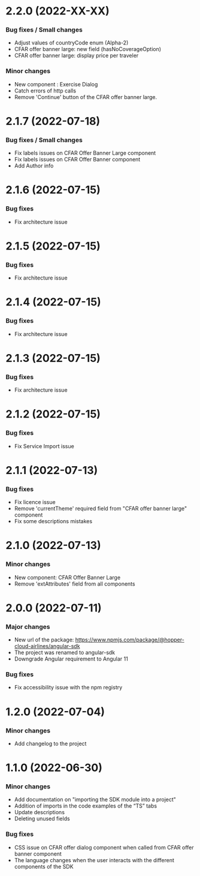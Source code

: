 <a name="2.2.0"></a>

# 2.2.0 (2022-XX-XX)

### Bug fixes / Small changes
- Adjust values of countryCode enum (Alpha-2)
- CFAR offer banner large: new field (hasNoCoverageOption)
- CFAR offer banner large: display price per traveler

### Minor changes
- New component : Exercise Dialog
- Catch errors of http calls
- Remove 'Continue' button of the CFAR offer banner large.

<a name="2.1.7"></a>

# 2.1.7 (2022-07-18)

### Bug fixes / Small changes
- Fix labels issues on CFAR Offer Banner Large component
- Fix labels issues on CFAR Offer Banner component
- Add Author info

<a name="2.1.6"></a>

# 2.1.6 (2022-07-15)

### Bug fixes
- Fix architecture issue

<a name="2.1.5"></a>

# 2.1.5 (2022-07-15)

### Bug fixes
- Fix architecture issue

<a name="2.1.4"></a>

# 2.1.4 (2022-07-15)

### Bug fixes
- Fix architecture issue

<a name="2.1.3"></a>

# 2.1.3 (2022-07-15)

### Bug fixes
- Fix architecture issue

<a name="2.1.2"></a>

# 2.1.2 (2022-07-15)

### Bug fixes
- Fix Service Import issue

<a name="2.1.1"></a>

# 2.1.1 (2022-07-13)

### Bug fixes
- Fix licence issue
- Remove 'currentTheme' required field from "CFAR offer banner large" component
- Fix some descriptions mistakes

<a name="2.1.0"></a>

# 2.1.0 (2022-07-13)

### Minor changes
- New component: CFAR Offer Banner Large
- Remove 'extAttributes' field from all components

<a name="2.0.0"></a>

# 2.0.0 (2022-07-11)

### Major changes
- New url of the package: https://www.npmjs.com/package/@hopper-cloud-airlines/angular-sdk
- The project was renamed to angular-sdk
- Downgrade Angular requirement to Angular 11

### Bug fixes
- Fix accessibility issue with the npm registry

<a name="1.2.0"></a>

# 1.2.0 (2022-07-04)

### Minor changes
- Add changelog to the project

<a name="1.1.0"></a>

# 1.1.0 (2022-06-30)

### Minor changes
- Add documentation on "importing the SDK module into a project"
- Addition of imports in the code examples of the “TS” tabs
- Update descriptions
- Deleting unused fields

### Bug fixes
- CSS issue on CFAR offer dialog component when called from CFAR offer banner component
- The language changes when the user interacts with the different components of the SDK

